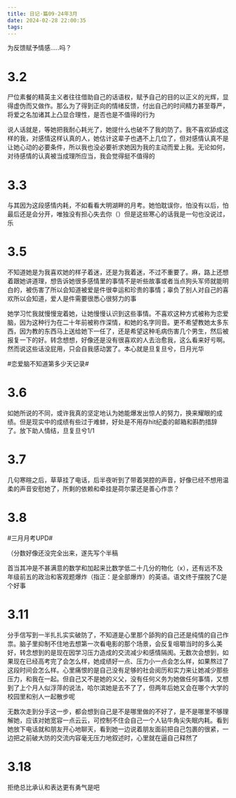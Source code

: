 ```yaml
---
title: 日记·篇09·24年3月
date: 2024-02-28 22:00:35
tags:
---
```

为反馈赋予情感.....吗？

<!--more-->

# 3.2

尸位素餐的精英主义者往往借助自己的话语权，赋予自己的目的以正义的光辉，显得虚伪而又做作。那么为了得到正向的情绪反馈，付出自己的时间精力甚至尊严，将爱之名加诸其上凸显合理性，是否也是不值得的行为

说人话就是，等她把我耐心耗光了，她提什么也破不了我的防了。我不喜欢舔成这样的我，对感情这样认真的人，她估计这辈子也遇不上几位了，但对感情认真不是让她心动的必要条件，所以我也没必要祈求她因为我的主动而爱上我。无论如何，对待感情的认真被当成理所应当，我会觉得挺不值得的

# 3.3

与其因为这段感情内耗，不如看看大明湖畔的月考。她怕耽误你，怕没有以后，怕最后还是会分开，唯独没有担心失去你（）但是这些寒心的话我是一句也没说过，乐

# 3.5

不知道她是为我喜欢她的样子着迷，还是为我着迷，不过不重要了。麻，路上还想着跟她讲道理，想告诉她很多感情里的事情不是听些故事或者当点狗头军师就能明白的，被伤害了所以会知道被爱是件很幸运和珍贵的事情；辜负了别人对自己的喜欢所以会知道，爱人是件需要很悉心很努力的事

她学习忙我就慢慢宠着她，让她慢慢认识到这些事情。不喜欢这种方式被称为恋爱脑，因为这种行为在二十年前被称作深情，和她的名字同音。更不希望教她太多东西，因为教的东西马上送给她下一任了，还是希望这种毛病伤害几个男生，然后被报复一下的好。转念想想，好像还是没有很喜欢的人去治愈我，这么看来好亏啊。然而说这些话没屁用，只会自我感动罢了。本心就是旦复旦兮，日月光华

#恋爱脑不知道第多少天记录#

# 3.6

如她所说的不同，或许我真的坚定地认为她能爆发出惊人的努力，换来耀眼的成绩。但是现实中的成绩有些过于难蚌，好处是不用存hit纪委的邮箱和斟酌措辞了。放下助人情结，旦复旦兮1/1

# 3.7

几句寒暄之后，草草挂了电话，后半夜听到了带着哭腔的声音，好像已经不想用温柔的声音安慰她了，所剩的依赖和牵挂是荷尔蒙还是善心作祟？

# 3.8

#三月月考UPD#

（分数好像还没完全出来，遂先写个半稿

首当其冲是不甚满意的数学和加起来比数学低二十几分的物化（x），还有远不及年级前五的政治和客观题爆炸（指正：是全部爆炸）的英语。语文终于摆脱了C是个好事

# 3.11

分手信写到一半扎扎实实破防了，不知道是心里那个舔狗的自己还是纯情的自己作祟。脑子里抑制不住地去想第一次看电影的那个场景，会反复咀嚼当时的多么美好，转念想到的是现在因学习压力造成的交流减少和感情隔阂。无数次会想到，如果现在已经高考完了会怎么样，她成绩好一点、压力小一点会怎么样，如果熬过了这段时间会怎么样。心里痛恨的是自己没有足够的社会阅历和实力来让她减少那些压力，和我在一起。但自己又不是她的义父，没有任何义务为她做任何事情，又想到了上个月人似浮萍的说法，哈尔滨她是去不了了，但两年后她又会在哪个大学的校园里和别人一起散步呢

无数次走到分手这一步，都会想到自己是不是哪里做的不好了，是不是哪里不够理解她，应该对她宽容一点云云，可控制不住会自己一个人钻牛角尖失眠内耗。看到她放下电话就和朋友开心地聊天，看到她一边说着朋友面前把自己包裹的很紧，一边把之前破大防的交流内容毫无压力地叙述时，心里就在逼自己释然了

# 3.18

拒绝总比承认和表达更有勇气是吧
